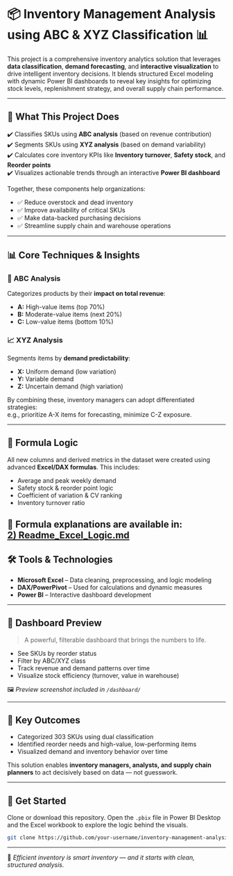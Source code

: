# 📦 Inventory Management Analysis using ABC & XYZ Classification 📊

This project is a comprehensive inventory analytics solution that leverages **data classification**, **demand forecasting**, and **interactive visualization** to drive intelligent inventory decisions. It blends structured Excel modeling with dynamic Power BI dashboards to reveal key insights for optimizing stock levels, replenishment strategy, and overall supply chain performance.

---

## 🚀 What This Project Does

✔️ Classifies SKUs using **ABC analysis** (based on revenue contribution)  
✔️ Segments SKUs using **XYZ analysis** (based on demand variability)  
✔️ Calculates core inventory KPIs like **Inventory turnover**, **Safety stock**, and **Reorder points**  
✔️ Visualizes actionable trends through an interactive **Power BI dashboard**  

Together, these components help organizations:

- ✅ Reduce overstock and dead inventory  
- ✅ Improve availability of critical SKUs  
- ✅ Make data-backed purchasing decisions  
- ✅ Streamline supply chain and warehouse operations  

---

## 📊 Core Techniques & Insights

### 🔢 **ABC Analysis**  
Categorizes products by their **impact on total revenue**:
- **A:** High-value items (top 70%)
- **B:** Moderate-value items (next 20%)
- **C:** Low-value items (bottom 10%)

### 📈 **XYZ Analysis**  
Segments items by **demand predictability**:
- **X:** Uniform demand (low variation)
- **Y:** Variable demand
- **Z:** Uncertain demand (high variation)

By combining these, inventory managers can adopt differentiated strategies:  
e.g., prioritize A-X items for forecasting, minimize C-Z exposure.

---

## 🧮 Formula Logic

All new columns and derived metrics in the dataset were created using advanced **Excel/DAX formulas**. This includes:

- Average and peak weekly demand  
- Safety stock & reorder point logic  
- Coefficient of variation & CV ranking  
- Inventory turnover ratio  

📎 Formula explanations are available in:  
   [2) Readme_Excel_Logic.md](https://github.com/shivammittal2005/Inventory_Analysis/blob/5708bf3a66d1f72e670976e66511399ecdb222d3/2\)%20Readme_Excel_Logic.md)
---

## 🛠 Tools & Technologies

- **Microsoft Excel** – Data cleaning, preprocessing, and logic modeling  
- **DAX/PowerPivot** – Used for calculations and dynamic measures 
- **Power BI** – Interactive dashboard development  
 

---

## 📸 Dashboard Preview

> A powerful, filterable dashboard that brings the numbers to life.

- See SKUs by reorder status
- Filter by ABC/XYZ class
- Track revenue and demand patterns over time
- Visualize stock efficiency (turnover, value in warehouse)

🖼️ *Preview screenshot included in `/dashboard/`*

---

## 📌 Key Outcomes

- Categorized 303 SKUs using dual classification
- Identified reorder needs and high-value, low-performing items
- Visualized demand and inventory behavior over time

This solution enables **inventory managers, analysts, and supply chain planners** to act decisively based on data — not guesswork.

---

## 📂 Get Started

Clone or download this repository. Open the `.pbix` file in Power BI Desktop and the Excel workbook to explore the logic behind the visuals.

```bash
git clone https://github.com/your-username/inventory-management-analysis.git
```

---

📍 *Efficient inventory is smart inventory — and it starts with clean, structured analysis.*
